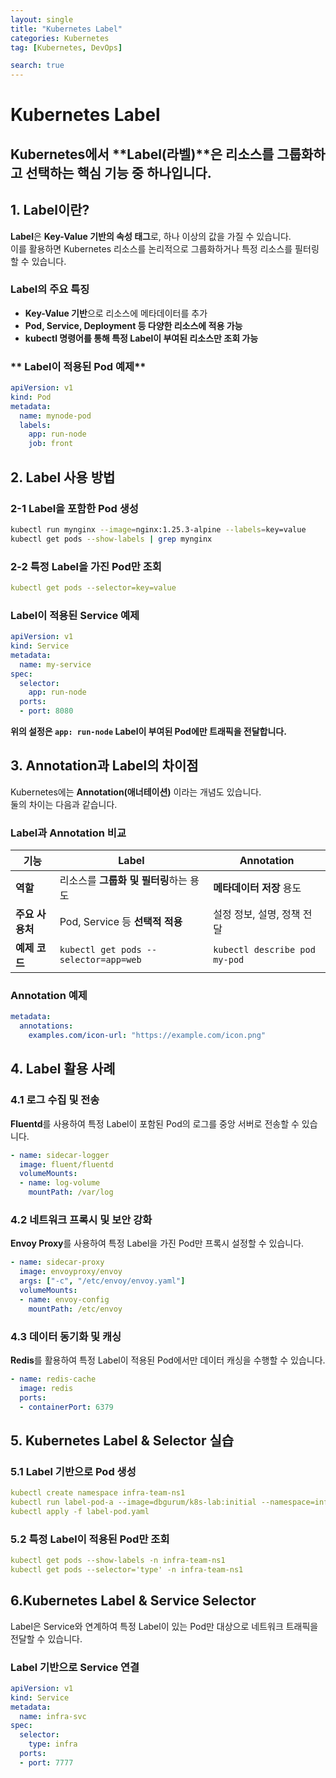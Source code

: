```yaml
---
layout: single
title: "Kubernetes Label"
categories: Kubernetes
tag: [Kubernetes, DevOps]

search: true
---
```


# **Kubernetes Label**  

Kubernetes에서 **Label(라벨)**은 리소스를 그룹화하고 선택하는 핵심 기능 중 하나입니다.  
---

## **1. Label이란?**  

**Label**은 **Key-Value 기반의 속성 태그**로, 하나 이상의 값을 가질 수 있습니다.  
이를 활용하면 Kubernetes 리소스를 논리적으로 그룹화하거나 특정 리소스를 필터링할 수 있습니다.  

### **Label의 주요 특징**  
- **Key-Value 기반**으로 리소스에 메타데이터를 추가  
- **Pod, Service, Deployment 등 다양한 리소스에 적용 가능**  
- **kubectl 명령어를 통해 특정 Label이 부여된 리소스만 조회 가능**  

### ** Label이 적용된 Pod 예제**  
```yaml
apiVersion: v1
kind: Pod
metadata:
  name: mynode-pod
  labels:
    app: run-node
    job: front
```
## **2. Label 사용 방법**  

### **2-1 Label을 포함한 Pod 생성**  
```bash
kubectl run mynginx --image=nginx:1.25.3-alpine --labels=key=value
kubectl get pods --show-labels | grep mynginx
```
### **2-2 특정 Label을 가진 Pod만 조회** 
```yaml
kubectl get pods --selector=key=value
```
### **Label이 적용된 Service 예제** 
```yaml
apiVersion: v1
kind: Service
metadata:
  name: my-service
spec:
  selector:
    app: run-node
  ports:
  - port: 8080
``` 
**위의 설정은 `app: run-node` Label이 부여된 Pod에만 트래픽을 전달합니다.**

## **3. Annotation과 Label의 차이점**  

Kubernetes에는 **Annotation(애너테이션)** 이라는 개념도 있습니다.  
둘의 차이는 다음과 같습니다.  

### **Label과 Annotation 비교**  

| **기능**     | **Label** | **Annotation** |
|-------------|------------------|----------------|
| **역할** | 리소스를 **그룹화 및 필터링**하는 용도 | **메타데이터 저장** 용도 |
| **주요 사용처** | Pod, Service 등 **선택적 적용** | 설정 정보, 설명, 정책 전달 |
| **예제 코드** | `kubectl get pods --selector=app=web` | `kubectl describe pod my-pod` |

### **Annotation 예제**  
```yaml
metadata:
  annotations:
    examples.com/icon-url: "https://example.com/icon.png"
```

## **4. Label 활용 사례**  

### **4.1 로그 수집 및 전송**  
**Fluentd**를 사용하여 특정 Label이 포함된 Pod의 로그를 중앙 서버로 전송할 수 있습니다.  

```yaml
- name: sidecar-logger
  image: fluent/fluentd
  volumeMounts:
  - name: log-volume
    mountPath: /var/log
```

###  **4.2 네트워크 프록시 및 보안 강화**
**Envoy Proxy**를 사용하여 특정 Label을 가진 Pod만 프록시 설정할 수 있습니다.

```yaml
- name: sidecar-proxy
  image: envoyproxy/envoy
  args: ["-c", "/etc/envoy/envoy.yaml"]
  volumeMounts:
  - name: envoy-config
    mountPath: /etc/envoy
```
###  **4.3 데이터 동기화 및 캐싱**
**Redis**를 활용하여 특정 Label이 적용된 Pod에서만 데이터 캐싱을 수행할 수 있습니다.
```yaml
- name: redis-cache
  image: redis
  ports:
  - containerPort: 6379
```  
## **5. Kubernetes Label & Selector 실습**

### **5.1 Label 기반으로 Pod 생성**

```yaml
kubectl create namespace infra-team-ns1
kubectl run label-pod-a --image=dbgurum/k8s-lab:initial --namespace=infra-team-ns1 --labels=type=infra1 --dry-run=client -o yaml > label-pod.yaml
kubectl apply -f label-pod.yaml
```

### **5.2 특정 Label이 적용된 Pod만 조회**

```yaml
kubectl get pods --show-labels -n infra-team-ns1
kubectl get pods --selector='type' -n infra-team-ns1
```

## **6.Kubernetes Label & Service Selector**
Label은 Service와 연계하여 특정 Label이 있는 Pod만 대상으로 네트워크 트래픽을 전달할 수 있습니다.

### **Label 기반으로 Service 연결**
```yaml
apiVersion: v1
kind: Service
metadata:
  name: infra-svc
spec:
  selector:
    type: infra
  ports:
  - port: 7777
``` 